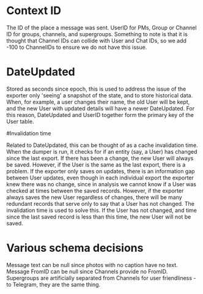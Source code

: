 # Context ID

The ID of the place a message was sent. UserID for PMs, Group or Channel ID for groups, channels, and supergroups. Something to note is that it is thought that Channel IDs can collide with User and Chat IDs, so we add -100 to ChannelIDs to ensure we do not have this issue.

# DateUpdated

Stored as seconds since epoch, this is used to address the issue of the exporter only 'seeing' a snapshot of the state, and to store historical data. When, for example, a user changes their name, the old User will be kept, and the new User with updated details will have a newer DateUpdated. For this reason, DateUpdated and UserID together form the primary key of the User table.

#Invalidation time

Related to DateUpdated, this can be thought of as a cache invalidation time. When the dumper is run, it checks for if an entity (say, a User) has changed since the last export. If there has been a change, the new User will always be saved. However, if the User is the same as the last export, there is a problem. If the exporter only saves on updates, there is an information gap between User updates, even though in each individual export the exporter knew there was no change, since in analysis we cannot know if a User was checked at times between the saved records. However, if the exporter always saves the new User regardless of changes, there will be many redundant records that serve only to say that a User has not changed. The invalidation time is used to solve this. If the User has not changed, and time since the last saved record is less than this time, the new User will not be saved.

# Various schema decisions

Message text can be null since photos with no caption have no text. Message FromID can be null since Channels provide no FromID. Supergroups are artificially separated from Channels for user friendliness - to Telegram, they are the same thing.
